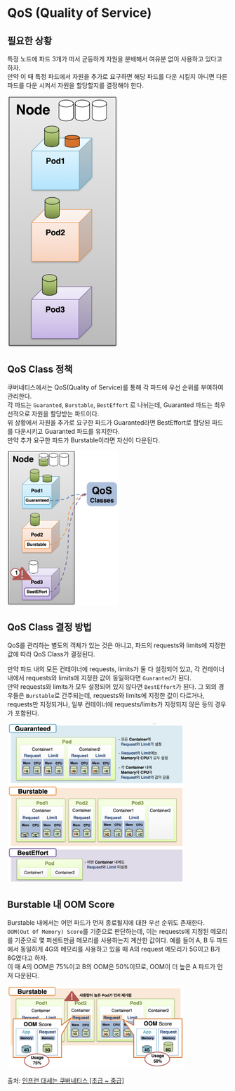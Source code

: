 # QoS (Quality of Service)

## 필요한 상황

특정 노드에 파드 3개가 떠서 균등하게 자원을 분배해서 여유분 없이 사용하고 있다고 하자.  
만약 이 때 특정 파드에서 자원을 추가로 요구하면 해당 파드를 다운 시킬지 아니면 다른 파드를 다운 시켜서 자원을 할당할지를 결정해야 한다.

<img src="./images/QoS1.png" width=50% />

## QoS Class 정책

쿠버네티스에서는 QoS(Quality of Service)를 통해 각 파드에 우선 순위를 부여하여 관리한다.  
각 파드는 `Guaranted`, `Burstable`, `BestEffort` 로 나뉘는데, Guaranted 파드는 최우선적으로 자원을 할당받는 파드이다.  
위 상황에서 자원을 추가로 요구한 파드가 Guaranted라면 BestEffort로 할당된 파드를 다운시키고 Guaranted 파드를 유지한다.  
만약 추가 요구한 파드가 Burstable이라면 자신이 다운된다.

<img src="./images/QoS2.png" width=50% />

## QoS Class 결정 방법

QoS를 관리하는 별도의 객체가 있는 것은 아니고, 파드의 requests와 limits에 지정한 값에 따라 QoS Class가 결정된다.

만약 파드 내의 모든 컨테이너에 requests, limits가 둘 다 설정되어 있고, 각 컨테이너 내에서 requests와 limits에 지정한 값이 동일하다면 `Guaranted`가 된다.  
만약 requests와 limits가 모두 설정되어 있지 않다면 `BestEffort`가 된다.
그 외의 경우들은 `Burstable`로 간주되는데, requests와 limits에 지정한 값이 다르거나, requests만 지정되거나, 일부 컨테이너에 requests/limits가 지정되지 않은 등의 경우가 포함된다.

<img src="./images/QoS3.png" width=80% />

## Burstable 내 OOM Score

Burstable 내에서는 어떤 파드가 먼저 종료될지에 대한 우선 순위도 존재한다.  
`OOM(Out Of Memory) Score`를 기준으로 판단하는데, 이는 requests에 지정된 메모리를 기준으로 몇 퍼센트만큼 메모리를 사용하는지 계산한 값이다.
예를 들어 A, B 두 파드에서 동일하게 4G의 메모리를 사용하고 있을 때 A의 request 메모리가 5G이고 B가 8G였다고 하자.  
이 때 A의 OOM은 75%이고 B의 OOM은 50%이므로, OOM이 더 높은 A 파드가 먼저 다운된다.

<img src="./images/QoS4.png" width=80% />

출처: [인프런 대세는 쿠버네티스 [초급 ~ 중급]](https://inf.run/yW34)
